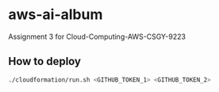 # aws-ai-album
Assignment 3 for Cloud-Computing-AWS-CSGY-9223

## How to deploy

```bash
./cloudformation/run.sh <GITHUB_TOKEN_1> <GITHUB_TOKEN_2>
```
